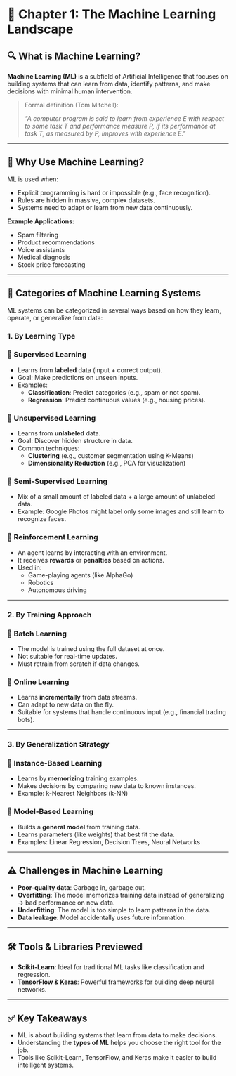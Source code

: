 # 📘 Chapter 1: The Machine Learning Landscape

## 🔍 What is Machine Learning?

**Machine Learning (ML)** is a subfield of Artificial Intelligence that focuses on building systems that can learn from data, identify patterns, and make decisions with minimal human intervention.

> Formal definition (Tom Mitchell):
> 
> 
> *"A computer program is said to learn from experience E with respect to some task T and performance measure P, if its performance at task T, as measured by P, improves with experience E."*
> 

---

## 🤖 Why Use Machine Learning?

ML is used when:

- Explicit programming is hard or impossible (e.g., face recognition).
- Rules are hidden in massive, complex datasets.
- Systems need to adapt or learn from new data continuously.

**Example Applications:**

- Spam filtering
- Product recommendations
- Voice assistants
- Medical diagnosis
- Stock price forecasting

---

## 🧭 Categories of Machine Learning Systems

ML systems can be categorized in several ways based on how they learn, operate, or generalize from data:

### 1. **By Learning Type**

### 🔹 Supervised Learning

- Learns from **labeled** data (input + correct output).
- Goal: Make predictions on unseen inputs.
- Examples:
    - **Classification**: Predict categories (e.g., spam or not spam).
    - **Regression**: Predict continuous values (e.g., housing prices).

### 🔹 Unsupervised Learning

- Learns from **unlabeled** data.
- Goal: Discover hidden structure in data.
- Common techniques:
    - **Clustering** (e.g., customer segmentation using K-Means)
    - **Dimensionality Reduction** (e.g., PCA for visualization)

### 🔹 Semi-Supervised Learning

- Mix of a small amount of labeled data + a large amount of unlabeled data.
- Example: Google Photos might label only some images and still learn to recognize faces.

### 🔹 Reinforcement Learning

- An agent learns by interacting with an environment.
- It receives **rewards** or **penalties** based on actions.
- Used in:
    - Game-playing agents (like AlphaGo)
    - Robotics
    - Autonomous driving

---

### 2. **By Training Approach**

### 🔹 Batch Learning

- The model is trained using the full dataset at once.
- Not suitable for real-time updates.
- Must retrain from scratch if data changes.

### 🔹 Online Learning

- Learns **incrementally** from data streams.
- Can adapt to new data on the fly.
- Suitable for systems that handle continuous input (e.g., financial trading bots).

---

### 3. **By Generalization Strategy**

### 🔹 Instance-Based Learning

- Learns by **memorizing** training examples.
- Makes decisions by comparing new data to known instances.
- Example: k-Nearest Neighbors (k-NN)

### 🔹 Model-Based Learning

- Builds a **general model** from training data.
- Learns parameters (like weights) that best fit the data.
- Examples: Linear Regression, Decision Trees, Neural Networks

---

## ⚠️ Challenges in Machine Learning

- **Poor-quality data**: Garbage in, garbage out.
- **Overfitting**: The model memorizes training data instead of generalizing → bad performance on new data.
- **Underfitting**: The model is too simple to learn patterns in the data.
- **Data leakage**: Model accidentally uses future information.

---

## 🛠️ Tools & Libraries Previewed

- **Scikit-Learn**: Ideal for traditional ML tasks like classification and regression.
- **TensorFlow & Keras**: Powerful frameworks for building deep neural networks.

---

## ✅ Key Takeaways

- ML is about building systems that learn from data to make decisions.
- Understanding the **types of ML** helps you choose the right tool for the job.
- Tools like Scikit-Learn, TensorFlow, and Keras make it easier to build intelligent systems.
